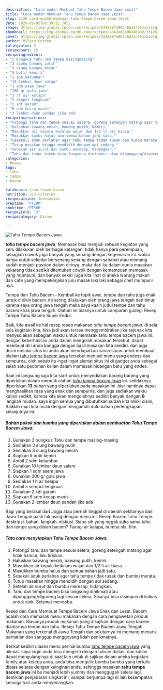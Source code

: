 ```yaml
---
description: "Cara mudah Membuat Tahu Tempe Bacem Jawa Lezat"
title: "Cara mudah Membuat Tahu Tempe Bacem Jawa Lezat"
slug: 2120-cara-mudah-membuat-tahu-tempe-bacem-jawa-lezat
date: 2020-09-05T06:39:11.705Z
image: https://img-global.cpcdn.com/recipes/4342e87a96346a32/751x532cq70/tahu-tempe-bacem-jawa-foto-resep-utama.jpg
thumbnail: https://img-global.cpcdn.com/recipes/4342e87a96346a32/751x532cq70/tahu-tempe-bacem-jawa-foto-resep-utama.jpg
cover: https://img-global.cpcdn.com/recipes/4342e87a96346a32/751x532cq70/tahu-tempe-bacem-jawa-foto-resep-utama.jpg
author: Milton Gordon
ratingvalue: 3
reviewcount: 15
recipeingredient:
- "2 bungkus Tahu dan tempe masingmasing"
- "3 siung bawang putih"
- "3 siung bawang merah"
- "5 butir kemiri"
- "2 sdm ketumbar"
- "10 lembar daun salam"
- "1 sdm asem jawa"
- "200 gr gula jawa"
- "1 lt air kelapa"
- "5 sempol lengkuas"
- "2 sdt garam"
- "6 sdm kecap manis"
- "2 lembar daun pandan jika ada"
recipeinstructions:
- "Potong2 tahu dan tempe sesuai selera, goreng setengah matang agar tidak hancur, lalu tiriskan."
- "Haluskan bawang merah, bawang putih, kemiri."
- "Masukkan air kepala kedalam wajan dan 1/2 lt air biasa."
- "Masukkan bumbu halus dan semua bahan jadi satu."
- "Sesekali aduk perlahan agar tahu tempe tidak rusak dan bumbu merata."
- "Tutup masakan hingga mendidih dengan api sedang."
- "Setelah air surut dan bumbu meresap, hidangkan."
- "Tahu dan tempe bacem bisa langsung dinikmati atau dipanggang/digoreng lagi sesuai selera. Sisanya bisa disimpan di kulkas untuk stok. Selamat mencoba."
categories:
- Resep
tags:
- tahu
- tempe
- bacem

katakunci: tahu tempe bacem 
nutrition: 253 calories
recipecuisine: Indonesian
preptime: "PT29M"
cooktime: "PT58M"
recipeyield: "3"
recipecategory: Dinner

---
```



![Tahu Tempe Bacem Jawa](https://img-global.cpcdn.com/recipes/4342e87a96346a32/751x532cq70/tahu-tempe-bacem-jawa-foto-resep-utama.jpg)

<b><i>tahu tempe bacem jawa</i></b>, Memasak bisa menjadi sebuah kegiatan yang seru dilakukan oleh berbagai kalangan. tidak hanya para perempuan, sebagian cowok juga banyak yang senang dengan kegemaran ini. walau hanya untuk sekedar bersenang senang dengan sahabat atau memang sudah menjadi passion dalam dirinya. maka dari itu dalam dunia masakan sekarang tidak sedikit ditemukan cowok dengan kemampuan memasak yang mumpuni, dan banyak sekali juga kita lihat di aneka warung makan dan cafe yang mempekerjakan juru masak laki laki sebagai chef mumpuni nya.

Tempe dan Tahu Bacem - Kembali ke topik awal, tempe dan tahu juga enak untuk dibikin bacem. ini sering dilakukan oleh orang jawa tengah dan timur, karena saya orang jawa tengah maka saya kasih judul tempe dan tahu bacem khas jawa tengah. Olahan ini biasnya untuk campuran gudeg. Resep Tempe Tahu Bacem Super Endul.

Baik, kita awali ke hal resep resep makanan <i>tahu tempe bacem jawa</i>. di sela sela kegiatan kita, bisa jadi akan terasa menggembirakan jika sejenak kita menyediakan sebagian waktu untuk memasak tahu tempe bacem jawa ini. dengan keberhasilan anda dalam mengolah masakan tersebut, dapat membuat diri anda bangga dengan hasil masakan kita sendiri. dan juga disini melalui situs ini anda akan mendapatkan saran saran untuk membuat olahan <u>tahu tempe bacem jawa</u> tersebut menjadi menu yang endess dan sempurna, oleh sebab itu ingat ingat alamat situs ini di gadget anda sebagai salah satu pedoman kalian dalam memasak hidangan baru yang endes.


Saat ini langsung saja kita start untuk menyediakan barang barang yang diperlukan dalam meracik olahan <u><i>tahu tempe bacem jawa</i></u> ini. setidaknya diperlukan <b>13</b> bahan yang diperlukan pada masakan ini. biar nantinya dapat menghasilkan rasa yang enak dan sempurna. dan juga sediakan waktu kalian sedikit, karena kita akan mengolahnya sedikit banyak dengan <b>8</b> langkah mudah. saya ingin semua yang dibutuhkan sudah kita miliki disini, Baiklah mari kita mulai dengan mengamati dulu bahan perlengkapan selanjutnya ini.

<!--inarticleads1-->

##### Bahan pokok dan bumbu yang diperlukan dalam pembuatan Tahu Tempe Bacem Jawa:

1. Gunakan 2 bungkus Tahu dan tempe masing-masing
1. Sediakan 3 siung bawang putih
1. Sediakan 3 siung bawang merah
1. Siapkan 5 butir kemiri
1. Ambil 2 sdm ketumbar
1. Gunakan 10 lembar daun salam
1. Siapkan 1 sdm asem jawa
1. Gunakan 200 gr gula jawa
1. Sediakan 1 lt air kelapa
1. Ambil 5 sempol lengkuas
1. Gunakan 2 sdt garam
1. Siapkan 6 sdm kecap manis
1. Gunakan 2 lembar daun pandan jika ada


Bagi yang berasal dari Jogja atau pernah tinggal di daerah sekitarnya dan Jawa Tengah pasti tak asing dengan menu ini. Resep Bacem Tahu Tempe. deskripsi. bahan. langkah. diskusi. Siapa sih yang nggak suka sama tahu dan tempe yang diolah bacem? Tuangi air kelapa, bumbu hls, bhn. 

<!--inarticleads2-->

##### Tata cara menyiapkan Tahu Tempe Bacem Jawa:

1. Potong2 tahu dan tempe sesuai selera, goreng setengah matang agar tidak hancur, lalu tiriskan.
1. Haluskan bawang merah, bawang putih, kemiri.
1. Masukkan air kepala kedalam wajan dan 1/2 lt air biasa.
1. Masukkan bumbu halus dan semua bahan jadi satu.
1. Sesekali aduk perlahan agar tahu tempe tidak rusak dan bumbu merata.
1. Tutup masakan hingga mendidih dengan api sedang.
1. Setelah air surut dan bumbu meresap, hidangkan.
1. Tahu dan tempe bacem bisa langsung dinikmati atau dipanggang/digoreng lagi sesuai selera. Sisanya bisa disimpan di kulkas untuk stok. Selamat mencoba.


Resep dan Cara Membuat Tempe Bacem Jawa Enak dan Lezat. Bacem adalah cara memasak menu makanan dengan cara pengawetan produk makanan. Biasanya produk makanan yang disajikan dengan cara bacem diantarnya tempe dan tahu. Resep Tahu Tempe Bacem Jawa Tengah. Makanan yang terkenal di Jawa Tengah dan sekitarnya ini memang menarik perhatian dan sanggup menggoyang lidah penikmatnya. 

Berikut sedikit ulasan menu perihal bumbu <u>tahu tempe bacem jawa</u> yang nikmat. saya ingin anda bisa mengerti dengan tulisan diatas, dan kalian dapat mengulanginya di saat lain untuk di sajikan dalam aneka kegiatan family atau kolega anda. anda bisa mengulik bumbu bumbu yang tertulis diatas selaras dengan keinginan anda, sehingga masakan <b>tahu tempe bacem jawa</b> ini bs menjadi lebih yummy dan menggugah selera lagi. demikian penjabaran singkat ini, sampai berjumpa lagi di lain kesempatan. semoga hari anda menyenangkan.
